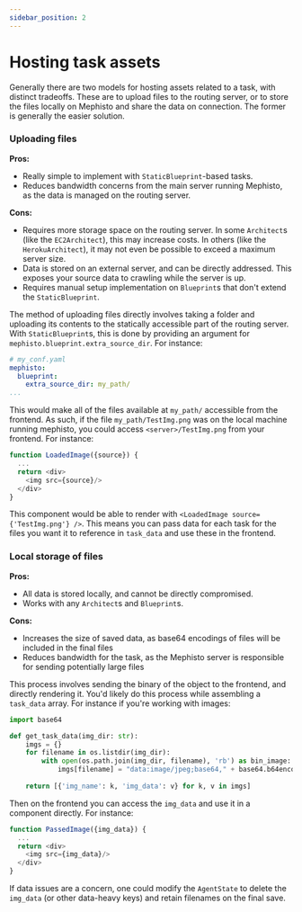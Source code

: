 ```yaml
---
sidebar_position: 2
---
```


# Hosting task assets

Generally there are two models for hosting assets related to a task, with distinct tradeoffs. These are to upload files to the routing server, or to store the files locally on Mephisto and share the data on connection. The former is generally the easier solution.


### Uploading files

**Pros:**
- Really simple to implement with `StaticBlueprint`-based tasks.
- Reduces bandwidth concerns from the main server running Mephisto, as the data is managed on the routing server.

**Cons:**
- Requires more storage space on the routing server. In some `Architect`s (like the `EC2Architect`), this may increase costs. In others (like the `HerokuArchitect`), it may not even be possible to exceed a maximum server size.
- Data is stored on an external server, and can be directly addressed. This exposes your source data to crawling while the server is up.
- Requires manual setup implementation on `Blueprint`s that don't extend the `StaticBlueprint`.

The method of uploading files directly involves taking a folder and uploading its contents to the statically accessible part of the routing server. With `StaticBlueprint`s, this is done by providing an argument for `mephisto.blueprint.extra_source_dir`. For instance:

```yaml
# my_conf.yaml
mephisto:
  blueprint:
    extra_source_dir: my_path/
...
```

This would make all of the files available at `my_path/` accessible from the frontend. As such, if the file `my_path/TestImg.png` was on the local machine running mephisto, you could access `<server>/TestImg.png` from your frontend. For instance:
```js
function LoadedImage({source}) {
  ...
  return <div>
    <img src={source}/>
  </div>
}
```
This component would be able to render with `<LoadedImage source={'TestImg.png'} />`. This means you can pass data for each task for the files you want it to reference in `task_data` and use these in the frontend.

### Local storage of files

**Pros:**
- All data is stored locally, and cannot be directly compromised. 
- Works with any `Architect`s and `Blueprint`s.

**Cons:**
- Increases the size of saved data, as base64 encodings of files will be included in the final files
- Reduces bandwidth for the task, as the Mephisto server is responsible for sending potentially large files

This process involves sending the binary of the object to the frontend, and directly rendering it. You'd likely do this process while assembling a `task_data` array. For instance if you're working with images:
```python
import base64

def get_task_data(img_dir: str):
    imgs = {}
    for filename in os.listdir(img_dir):
        with open(os.path.join(img_dir, filename), 'rb') as bin_image:
            imgs[filename] = "data:image/jpeg;base64," + base64.b64encode(bin_image.read())
    
    return [{'img_name': k, 'img_data': v} for k, v in imgs]
```

Then on the frontend you can access the `img_data` and use it in a component directly. For instance:

```js
function PassedImage({img_data}) {
  ...
  return <div>
    <img src={img_data}/>
  </div>
}
```

If data issues are a concern, one could modify the `AgentState` to delete the `img_data` (or other data-heavy keys) and retain filenames on the final save.